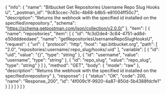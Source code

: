 {
  "info": {
    "name": "Bitbucket Get Repositories Username Repo Slug Hooks U",
    "_postman_id": "9c83ccec-7d3c-4b68-b8b5-e81004ff50c7",
    "description": "Returns the webhook with the specified id installed on the specified\nrepository.",
    "schema": "https://schema.getpostman.com/json/collection/v2.0.0/"
  },
  "item": [
    {
      "name": "repositories",
      "item": [
        {
          "id": "fc3d2de4-3c84-4751-ad8d-e50dddeedaee",
          "name": "getRepositoriesUsernameRepoSlugHooksU",
          "request": {
            "url": {
              "protocol": "http",
              "host": "api.bitbucket.org",
              "path": [
                "2.0",
                "repositories/:username/:repo_slug/hooks/:uid"
              ],
              "variable": [
                {
                  "id": "uid",
                  "value": "{}",
                  "type": "string"
                },
                {
                  "id": "username",
                  "value": "username",
                  "type": "string"
                },
                {
                  "id": "repo_slug",
                  "value": "repo_slug",
                  "type": "string"
                }
              ]
            },
            "method": "GET",
            "body": {
              "mode": "raw"
            },
            "description": "Returns the webhook with the specified id installed on the specified\nrepository"
          },
          "response": [
            {
              "status": "OK",
              "code": 200,
              "name": "Response_200",
              "id": "4f009c1f-9920-4a87-850d-5b4388fdcfe1"
            }
          ]
        }
      ]
    }
  ]
}